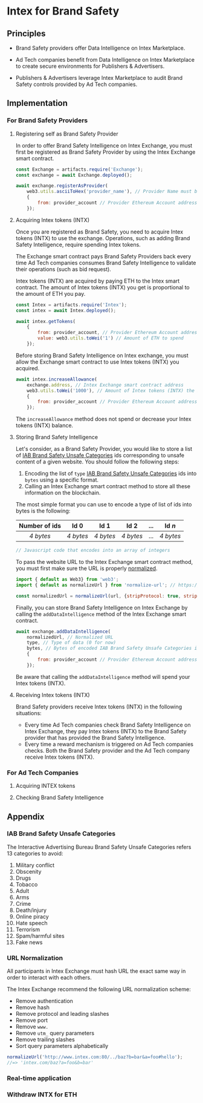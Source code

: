 # Intex for Brand Safety

## Principles

- Brand Safety providers offer Data Intelligence on Intex Marketplace.

- Ad Tech companies benefit from Data Intelligence on Intex Marketplace to create secure environments for Publishers & Advertisers.

- Publishers & Advertisers leverage Intex Marketplace to audit Brand Safety controls provided by Ad Tech companies.

## Implementation

### For Brand Safety Providers

1. Registering self as Brand Safety Provider

    In order to offer Brand Safety Intelligence on Intex Exchange, you must first be registered as Brand Safety Provider by using the Intex Exchange smart contract.

    ```javascript
    const Exchange = artifacts.require('Exchange');
    const exchange = await Exchange.deployed();

    await exchange.registerAsProvider(
        web3.utils.asciiToHex('provider_name'), // Provider Name must be less than 32 characters long
        {
            from: provider_account // Provider Ethereum Account address
        });
    ```

2. Acquiring Intex tokens (INTX)

    Once you are registered as Brand Safety, you need to acquire Intex tokens (INTX) to use the exchange. Operations, such as adding Brand Safety Intelligence, require spending Intex tokens.

    The Exchange smart contract pays Brand Safety Providers back every time Ad Tech companies consumes Brand Safety Intelligence to validate their operations (such as bid request).

    Intex tokens (INTX) are acquired by paying ETH to the Intex smart contract. The amount of Intex tokens (INTX) you get is proportional to the amount of ETH you pay.

    ```javascript
    const Intex = artifacts.require('Intex');
    const intex = await Intex.deployed();

    await intex.getTokens(
        {
            from: provider_account, // Provider Ethereum Account address
            value: web3.utils.toWei('1') // Amount of ETH to spend
        });
    ```

    Before storing Brand Safety Intelligence on Intex exchange, you must allow the Exchange smart contract to use Intex tokens (INTX) you acquired.

    ```javascript
    await intex.increaseAllowance(
        exchange.address, // Intex Exchange smart contract address
        web3.utils.toWei('1000'), // Amount of Intex tokens (INTX) the Exchange smart contract is allowed to spend on your behalf
        {
            from: provider_account // Provider Ethereum Account address
        });
    ```

    The `increaseAllowance` method does not spend or decrease your Intex tokens (INTX) balance.

3. Storing Brand Safety Intelligence

    Let's consider, as a Brand Safety Provider, you would like to store a list of [IAB Brand Safety Unsafe Categories](#iab) ids corresponding to unsafe content of a given website.
    You should follow the following steps:

    1. Encoding the list of `type` [IAB Brand Safety Unsafe Categories](#iab) ids into `bytes` using a specific format.
    2. Calling an Intex Exchange smart contract method to store all these information on the blockchain.

    The most simple format you can use to encode a type of list of ids into bytes is the following:

    |Number of ids|Id 0     |Id 1     |Id 2     |...|Id *n*   |
    |:-----------:|:-------:|:-------:|:-------:|:-:|:-------:|
    |*4 bytes*    |*4 bytes*|*4 bytes*|*4 bytes*|...|*4 bytes*|

    ```javascript
    // Javascript code that encodes into an array of integers
    ```

    To pass the website URL to the Intex Exchange smart contract method, you must first make sure the URL is properly [normalized](#url).

    ```javascript
    import { default as Web3} from 'web3';
    import { default as normalizeUrl } from 'normalize-url'; // https://github.com/sindresorhus/normalize-url

    const normalizedUrl = normalizeUrl(url, {stripProtocol: true, stripHash: true});
    ```

    Finally, you can store Brand Safety Intelligence on Intex Exchange by calling the `addDataIntelligence` method of the Intex Exchange smart contract.

    ```javascript
    await exchange.addDataIntelligence(
        normalizedUrl, // Normalized URL
        type, // Type of data (0 for now)
        bytes, // Bytes of encoded IAB Brand Safety Unsafe Categories ids
        {
            from: provider_account // Provider Ethereum Account address
        });
    ```

    Be aware that calling the `addDataIntelligence` method will spend your Intex tokens (INTX).

4. Receiving Intex tokens (INTX)

    Brand Safety providers receive Intex tokens (INTX) in the following situations:

    - Every time Ad Tech companies check Brand Safety Intelligence on Intex Exchange, they pay Intex tokens (INTX) to the Brand Safety provider that has provided the Brand Safety Intelligence.
    - Every time a reward mechanism is triggered on Ad Tech companies checks. Both the Brand Safety provider and the Ad Tech company receive Intex tokens (INTX).

### For Ad Tech Companies

1. Acquiring INTEX tokens

2. Checking Brand Safety Intelligence

## Appendix

<a name="iab"></a>
### IAB Brand Safety Unsafe Categories

The Interactive Advertising Bureau Brand Safety Unsafe Categories refers 13 categories to avoid:
1. Military conflict
2. Obscenity
3. Drugs
4. Tobacco
5. Adult
6. Arms
7. Crime
8. Death/injury
9. Online piracy
10. Hate speech
11. Terrorism
12. Spam/harmful sites
13. Fake news

<a name="url"></a>
### URL Normalization

All participants in Intex Exchange must hash URL the exact same way in order to interact with each others.

The Intex Exchange recommend the following URL normalization scheme:
- Remove authentication
- Remove hash
- Remove protocol and leading slashes
- Remove port
- Remove `www.`
- Remove `utm_` query parameters
- Remove trailing slashes
- Sort query parameters alphabetically

```javascript
normalizeUrl('http://www.intex.com:80/../baz?b=bar&a=foo#hello');
//=> 'intex.com/baz?a=foo&b=bar'
```

### Real-time application

### Withdraw INTX for ETH
